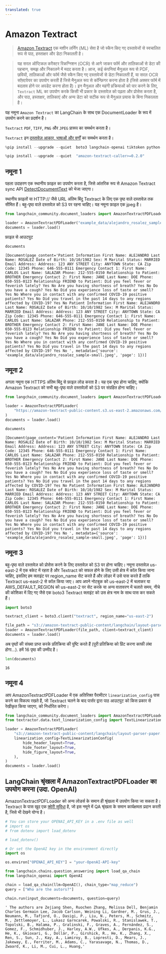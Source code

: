 ```yaml
---
translated: true
---
```


# Amazon Textract

>[Amazon Textract](https://docs.aws.amazon.com/managedservices/latest/userguide/textract.html) एक मशीन लर्निंग (ML) सेवा है जो स्कैन किए गए दस्तावेजों से स्वचालित रूप से पाठ, हस्ताक्षर और डेटा निकालती है।

>यह सरल ऑप्टिकल करैक्टर रिकग्निशन (OCR) से आगे जाकर फॉर्म और तालिकाओं से डेटा की पहचान, समझ और निकालने में मदद करता है। आज, कई कंपनियां मैनुअल रूप से PDF, छवियों, तालिकाओं और फॉर्म जैसे स्कैन किए गए दस्तावेजों से डेटा निकालती हैं, या सरल OCR सॉफ़्टवेयर का उपयोग करती हैं जिसे मैनुअल रूप से कॉन्फ़िगर करना होता है (जिसे अक्सर फॉर्म में बदलाव होने पर अपडेट करना होता है)। इन मैनुअल और महंगी प्रक्रियाओं को पार करने के लिए, `Textract` ML का उपयोग करके किसी भी प्रकार के दस्तावेज़ को पढ़ता और प्रोसेस करता है, और पाठ, हस्ताक्षर, तालिकाएं और अन्य डेटा को सटीक रूप से मैनुअल प्रयास के बिना निकालता है।

यह नमूना `Amazon Textract` का LangChain के साथ एक DocumentLoader के रूप में उपयोग करने का प्रदर्शन है।

`Textract` `PDF`, `TIFF`, `PNG` और `JPEG` प्रारूप का समर्थन करता है।

`Textract` इन [दस्तावेज़ आकार, भाषाओं और वर्णों](https://docs.aws.amazon.com/textract/latest/dg/limits-document.html) का समर्थन करता है।

```python
%pip install --upgrade --quiet  boto3 langchain-openai tiktoken python-dotenv
```

```python
%pip install --upgrade --quiet  "amazon-textract-caller>=0.2.0"
```

## नमूना 1

पहला उदाहरण एक स्थानीय फ़ाइल का उपयोग करता है, जिसे आंतरिक रूप से Amazon Textract sync API [DetectDocumentText](https://docs.aws.amazon.com/textract/latest/dg/API_DetectDocumentText.html) को भेजा जाएगा।

स्थानीय फ़ाइलों या HTTP:// जैसे URL अंतिम बिंदु Textract के लिए एक पृष्ठ वाले दस्तावेज़ तक सीमित हैं।
बहु-पृष्ठ वाले दस्तावेज़ को S3 पर रहना चाहिए। यह नमूना फ़ाइल एक jpeg है।

```python
from langchain_community.document_loaders import AmazonTextractPDFLoader

loader = AmazonTextractPDFLoader("example_data/alejandro_rosalez_sample-small.jpeg")
documents = loader.load()
```

फ़ाइल से आउटपुट

```python
documents
```

```output
[Document(page_content='Patient Information First Name: ALEJANDRO Last Name: ROSALEZ Date of Birth: 10/10/1982 Sex: M Marital Status: MARRIED Email Address: Address: 123 ANY STREET City: ANYTOWN State: CA Zip Code: 12345 Phone: 646-555-0111 Emergency Contact 1: First Name: CARLOS Last Name: SALAZAR Phone: 212-555-0150 Relationship to Patient: BROTHER Emergency Contact 2: First Name: JANE Last Name: DOE Phone: 650-555-0123 Relationship FRIEND to Patient: Did you feel fever or feverish lately? Yes No Are you having shortness of breath? Yes No Do you have a cough? Yes No Did you experience loss of taste or smell? Yes No Where you in contact with any confirmed COVID-19 positive patients? Yes No Did you travel in the past 14 days to any regions affected by COVID-19? Yes No Patient Information First Name: ALEJANDRO Last Name: ROSALEZ Date of Birth: 10/10/1982 Sex: M Marital Status: MARRIED Email Address: Address: 123 ANY STREET City: ANYTOWN State: CA Zip Code: 12345 Phone: 646-555-0111 Emergency Contact 1: First Name: CARLOS Last Name: SALAZAR Phone: 212-555-0150 Relationship to Patient: BROTHER Emergency Contact 2: First Name: JANE Last Name: DOE Phone: 650-555-0123 Relationship FRIEND to Patient: Did you feel fever or feverish lately? Yes No Are you having shortness of breath? Yes No Do you have a cough? Yes No Did you experience loss of taste or smell? Yes No Where you in contact with any confirmed COVID-19 positive patients? Yes No Did you travel in the past 14 days to any regions affected by COVID-19? Yes No ', metadata={'source': 'example_data/alejandro_rosalez_sample-small.jpeg', 'page': 1})]
```

## नमूना 2

अगला नमूना एक HTTPS अंतिम बिंदु से फ़ाइल लोड करता है।
यह एक पृष्ठ होना चाहिए, क्योंकि Amazon Textract को सभी बहु-पृष्ठ वाले दस्तावेज़ों को S3 पर संग्रहित होना चाहिए।

```python
from langchain_community.document_loaders import AmazonTextractPDFLoader

loader = AmazonTextractPDFLoader(
    "https://amazon-textract-public-content.s3.us-east-2.amazonaws.com/langchain/alejandro_rosalez_sample_1.jpg"
)
documents = loader.load()
```

```python
documents
```

```output
[Document(page_content='Patient Information First Name: ALEJANDRO Last Name: ROSALEZ Date of Birth: 10/10/1982 Sex: M Marital Status: MARRIED Email Address: Address: 123 ANY STREET City: ANYTOWN State: CA Zip Code: 12345 Phone: 646-555-0111 Emergency Contact 1: First Name: CARLOS Last Name: SALAZAR Phone: 212-555-0150 Relationship to Patient: BROTHER Emergency Contact 2: First Name: JANE Last Name: DOE Phone: 650-555-0123 Relationship FRIEND to Patient: Did you feel fever or feverish lately? Yes No Are you having shortness of breath? Yes No Do you have a cough? Yes No Did you experience loss of taste or smell? Yes No Where you in contact with any confirmed COVID-19 positive patients? Yes No Did you travel in the past 14 days to any regions affected by COVID-19? Yes No Patient Information First Name: ALEJANDRO Last Name: ROSALEZ Date of Birth: 10/10/1982 Sex: M Marital Status: MARRIED Email Address: Address: 123 ANY STREET City: ANYTOWN State: CA Zip Code: 12345 Phone: 646-555-0111 Emergency Contact 1: First Name: CARLOS Last Name: SALAZAR Phone: 212-555-0150 Relationship to Patient: BROTHER Emergency Contact 2: First Name: JANE Last Name: DOE Phone: 650-555-0123 Relationship FRIEND to Patient: Did you feel fever or feverish lately? Yes No Are you having shortness of breath? Yes No Do you have a cough? Yes No Did you experience loss of taste or smell? Yes No Where you in contact with any confirmed COVID-19 positive patients? Yes No Did you travel in the past 14 days to any regions affected by COVID-19? Yes No ', metadata={'source': 'example_data/alejandro_rosalez_sample-small.jpeg', 'page': 1})]
```

## नमूना 3

बहु-पृष्ठ वाले दस्तावेज़ को प्रोसेस करने के लिए दस्तावेज़ को S3 पर होना चाहिए। नमूना दस्तावेज़ us-east-2 में एक बकेट में रहता है और Textract को सफल होने के लिए उसी क्षेत्र में कॉल किया जाना चाहिए, इसलिए हम क्लाइंट पर region_name सेट करते हैं और लोडर में उसे पास करते हैं ताकि Textract us-east-2 से कॉल किया जाए। आप अपने नोटबुक को us-east-2 में चलाकर या AWS_DEFAULT_REGION को us-east-2 पर सेट करके या अन्य वातावरण में चलाते समय, नीचे की कोशिका में दिए गए जैसे एक boto3 Textract क्लाइंट को उस क्षेत्र नाम के साथ पास कर सकते हैं।

```python
import boto3

textract_client = boto3.client("textract", region_name="us-east-2")

file_path = "s3://amazon-textract-public-content/langchain/layout-parser-paper.pdf"
loader = AmazonTextractPDFLoader(file_path, client=textract_client)
documents = loader.load()
```

अब पृष्ठों की संख्या प्राप्त करके प्रतिक्रिया की पुष्टि करते हैं (पूरी प्रतिक्रिया को प्रिंट करना काफी लंबा होगा...). हमें 16 पृष्ठ की उम्मीद है।

```python
len(documents)
```

```output
16
```

## नमूना 4

आप AmazonTextractPDFLoader में एक अतिरिक्त पैरामीटर `linearization_config` पास करने का विकल्प रखते हैं, जो Textract चलने के बाद पार्सर द्वारा पाठ आउटपुट को किस प्रकार से रेखीकृत किया जाएगा, को निर्धारित करेगा।

```python
from langchain_community.document_loaders import AmazonTextractPDFLoader
from textractor.data.text_linearization_config import TextLinearizationConfig

loader = AmazonTextractPDFLoader(
    "s3://amazon-textract-public-content/langchain/layout-parser-paper.pdf",
    linearization_config=TextLinearizationConfig(
        hide_header_layout=True,
        hide_footer_layout=True,
        hide_figure_layout=True,
    ),
)
documents = loader.load()
```

## LangChain श्रृंखला में AmazonTextractPDFLoader का उपयोग करना (उदा. OpenAI)

AmazonTextractPDFLoader को अन्य लोडर्स के समान ही श्रृंखला में उपयोग किया जा सकता है।
Textract के पास खुद एक [क्वेरी सुविधा](https://docs.aws.amazon.com/textract/latest/dg/API_Query.html) है, जो इस नमूने में QA श्रृंखला के समान कार्यक्षमता प्रदान करती है, जिसे भी देखने योग्य है।

```python
# You can store your OPENAI_API_KEY in a .env file as well
# import os
# from dotenv import load_dotenv

# load_dotenv()
```

```python
# Or set the OpenAI key in the environment directly
import os

os.environ["OPENAI_API_KEY"] = "your-OpenAI-API-key"
```

```python
from langchain.chains.question_answering import load_qa_chain
from langchain_openai import OpenAI

chain = load_qa_chain(llm=OpenAI(), chain_type="map_reduce")
query = ["Who are the autors?"]

chain.run(input_documents=documents, question=query)
```

```output
' The authors are Zejiang Shen, Ruochen Zhang, Melissa Dell, Benjamin Charles Germain Lee, Jacob Carlson, Weining Li, Gardner, M., Grus, J., Neumann, M., Tafjord, O., Dasigi, P., Liu, N., Peters, M., Schmitz, M., Zettlemoyer, L., Lukasz Garncarek, Powalski, R., Stanislawek, T., Topolski, B., Halama, P., Gralinski, F., Graves, A., Fernández, S., Gomez, F., Schmidhuber, J., Harley, A.W., Ufkes, A., Derpanis, K.G., He, K., Gkioxari, G., Dollár, P., Girshick, R., He, K., Zhang, X., Ren, S., Sun, J., Kay, A., Lamiroy, B., Lopresti, D., Mears, J., Jakeway, E., Ferriter, M., Adams, C., Yarasavage, N., Thomas, D., Zwaard, K., Li, M., Cui, L., Huang,'
```
